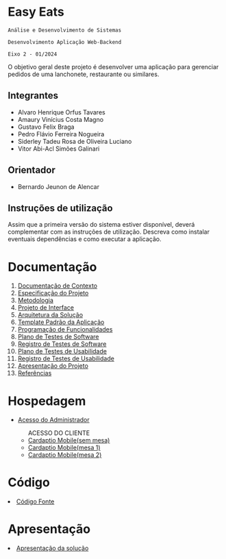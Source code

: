 # Easy Eats

`Análise e Desenvolvimento de Sistemas`

`Desenvolvimento Aplicação Web-Backend`

`Eixo 2 - 01/2024`

O objetivo geral deste projeto é desenvolver uma aplicação para gerenciar pedidos de uma lanchonete, restaurante ou similares.

## Integrantes

* Alvaro Henrique Orfus Tavares
* Amaury Vinícius Costa Magno
* Gustavo Felix Braga
* Pedro Flávio Ferreira Nogueira
* Siderley Tadeu Rosa de Oliveira Luciano
* Vitor Abi-Acl Simões Galinari

## Orientador

* Bernardo Jeunon de Alencar

## Instruções de utilização

Assim que a primeira versão do sistema estiver disponível, deverá complementar com as instruções de utilização. Descreva como instalar eventuais dependências e como executar a aplicação.

# Documentação

<ol>
<li><a href="docs/01-Documentação de Contexto.md"> Documentação de Contexto</a></li>
<li><a href="docs/02-Especificação do Projeto.md"> Especificação do Projeto</a></li>
<li><a href="docs/03-Metodologia.md"> Metodologia</a></li>
<li><a href="docs/04-Projeto de Interface.md"> Projeto de Interface</a></li>
<li><a href="docs/05-Arquitetura da Solução.md"> Arquitetura da Solução</a></li>
<li><a href="docs/06-Template Padrão da Aplicação.md"> Template Padrão da Aplicação</a></li>
<li><a href="docs/07-Programação de Funcionalidades.md"> Programação de Funcionalidades</a></li>
<li><a href="docs/08-Plano de Testes de Software.md"> Plano de Testes de Software</a></li>
<li><a href="docs/09-Registro de Testes de Software.md"> Registro de Testes de Software</a></li>
<li><a href="docs/10-Plano de Testes de Usabilidade.md"> Plano de Testes de Usabilidade</a></li>
<li><a href="docs/11-Registro de Testes de Usabilidade.md"> Registro de Testes de Usabilidade</a></li>
<li><a href="docs/12-Apresentação do Projeto.md"> Apresentação do Projeto</a></li>
<li><a href="docs/13-Referências.md"> Referências</a></li>
</ol>

# Hospedagem
<ul>
  <li><a href="https://easyeats.azurewebsites.net/Usuarios/Login"> Acesso do Administrador</a></li>

  <ul>ACESSO DO CLIENTE
    <li>
      <a href="https://easyeats.azurewebsites.net">Cardaptio Mobile(sem mesa)</a>
    </li>
    <li>
      <a href="https://easyeats.azurewebsites.net/?mesa=1">Cardaptio Mobile(mesa 1)</a>
    </li>
    <li>
      <a href="https://easyeats.azurewebsites.net/?mesa=2">Cardaptio Mobile(mesa 2)</a>
    </li>
  </ul>
  
  
</ul>

# Código

<li><a href="codigo/README.md"> Código Fonte</a></li>

# Apresentação

<li><a href="presentation/README.md"> Apresentação da solução</a></li>
